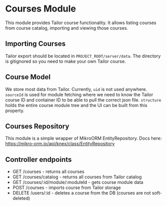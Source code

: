 # Courses Module

This module provides Tailor course functionality. It allows listing courses from
course catalog, importing and viewing those courses.

## Importing Courses

Tailor export should be located in `PROJECT_ROOT/server/data`. The directory is
gitignored so you need to make your own Tailor course.

## Course Model

We store most data from Tailor. Currently, `uid` is not used anywhere.
`sourceId` is used for module fetching where we need to know the Tailor course ID
and container ID to be able to pull the correct json file.
`structure` holds the entire course module tree and the UI can be built from this
property.

## Courses Repository

This module is a simple wrapper of MikroORM EntityRepository.
Docs here: https://mikro-orm.io/api/knex/class/EntityRepository

## Controller endpoints

- GET /courses - returns all courses
- GET /courses/catalog - returns all courses from Tailor catalog
- GET /courses/:id/module/:moduleId - gets course module data
- POST /courses - imports course from Tailor storage
- DELETE /users/:id - deletes a course from the DB (courses are not soft-deleted)
